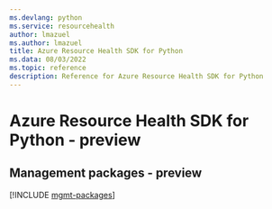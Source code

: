 ```yaml
---
ms.devlang: python
ms.service: resourcehealth
author: lmazuel
ms.author: lmazuel
title: Azure Resource Health SDK for Python
ms.data: 08/03/2022
ms.topic: reference
description: Reference for Azure Resource Health SDK for Python
---
```

# Azure Resource Health SDK for Python - preview

## Management packages - preview
[!INCLUDE [mgmt-packages](resource-health-mgmt-index.md)]